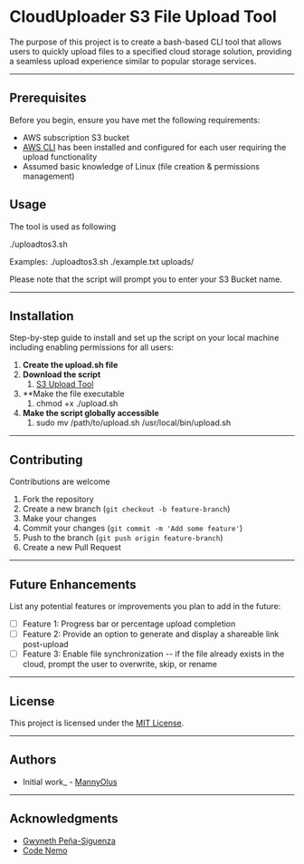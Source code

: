 # CloudUploader S3 File Upload Tool

The purpose of this project is to create a bash-based CLI tool that allows users to quickly upload files to a specified cloud storage solution, providing a seamless upload experience similar to popular storage services.

---

## Prerequisites

Before you begin, ensure you have met the following requirements:

- AWS subscription S3 bucket
- [AWS CLI](https://aws.amazon.com/cli/) has been installed and configured for each user requiring the upload functionality
- Assumed basic knowledge of Linux (file creation & permissions management)


## Usage

The tool is used as following

./uploadtos3.sh <Path to the local file you want to upload> <Destination path in the S3 bucket>

Examples: ./uploadtos3.sh ./example.txt uploads/

Please note that the script will prompt you to enter your S3 Bucket name.

---

## Installation

Step-by-step guide to install and set up the script on your local machine including enabling permissions for all users:

1. **Create the upload.sh file**
2. **Download the script**
	1. [S3 Upload Tool](https://github.com/MannyOlus/CloudUploader-CLI-AWS-S3/blob/main/upload.sh)
3. **Make the file executable
	1. chmod +x ./upload.sh
4. **Make the script globally accessible**
	1. sudo mv /path/to/upload.sh /usr/local/bin/upload.sh

---

## Contributing

Contributions are welcome 

1. Fork the repository
2. Create a new branch (`git checkout -b feature-branch`)
3. Make your changes
4. Commit your changes (`git commit -m 'Add some feature'`)
5. Push to the branch (`git push origin feature-branch`)
6. Create a new Pull Request

---

## Future Enhancements

List any potential features or improvements you plan to add in the future:

- [ ]  Feature 1: Progress bar or percentage upload completion
- [ ]  Feature 2: Provide an option to generate and display a shareable link post-upload
- [ ]  Feature 3: Enable file synchronization -- if the file already exists in the cloud, prompt the user to overwrite, skip, or rename

---

## License

This project is licensed under the [MIT License](https://github.com/MannyOlus/CloudUploader-CLI-AWS-S3/blob/main/MIT%20License).

---

## Authors

- Initial work_ - [MannyOlus](https://github.com/MannyOlus)

---

## Acknowledgments

- [Gwyneth Peña-Siguenza](https://github.com/madebygps)
- [Code Nemo](https://github.com/nehemiahlc)
